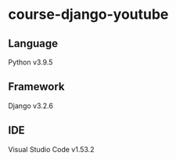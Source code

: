 # course-django-youtube

## Language

Python v3.9.5

## Framework

Django v3.2.6

## IDE

Visual Studio Code v1.53.2